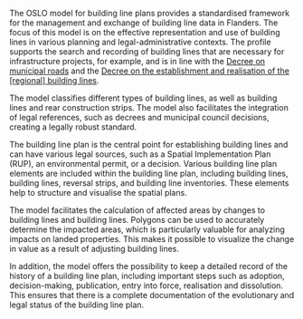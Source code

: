  <p>The OSLO model for building line plans provides a standardised framework for the management and exchange of building line data in Flanders. The focus of this model is on the effective representation and use of building lines in various planning and legal-administrative contexts. The profile supports the search and recording of building lines that are necessary for infrastructure projects, for example, and is in line with the <a href="https://codex.vlaanderen.be/PrintDocument.ashx?id=1032035&datum=&geannoteerd=true&print=false" target="_blank">Decree on municipal roads</a> and the <a href="https://codex.vlaanderen.be/Portals/Codex/documenten/1018076.html" target="_blank">Decree on the establishment and realisation of the [regional] building lines</a>.    </p>
    <p>The model classifies different types of building lines, as well as building lines and rear construction strips. The model also facilitates the integration of legal references, such as decrees and municipal council decisions, creating a legally robust standard.    </p>
    <p>The building line plan is the central point for establishing building lines and can have various legal sources, such as a Spatial Implementation Plan (RUP), an environmental permit, or a decision. Various building line plan elements are included within the building line plan, including building lines, building lines, reversal strips, and building line inventories. These elements help to structure and visualise the spatial plans.    </p>
    <p>The model facilitates the calculation of affected areas by changes to building lines and building lines. Polygons can be used to accurately determine the impacted areas, which is particularly valuable for analyzing impacts on landed properties. This makes it possible to visualize the change in value as a result of adjusting building lines.    </p>
    <p>In addition, the model offers the possibility to keep a detailed record of the history of a building line plan, including important steps such as adoption, decision-making, publication, entry into force, realisation and dissolution. This ensures that there is a complete documentation of the evolutionary and legal status of the building line plan.    </p>
